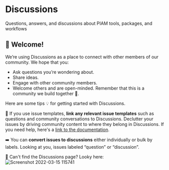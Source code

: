 # Discussions
Questions, answers, and discussions about PIAM tools, packages, and workflows


## 👋 Welcome!
  We’re using Discussions as a place to connect with other members of our community. We hope that you:
  * Ask questions you’re wondering about.
  * Share ideas.
  * Engage with other community members.
  * Welcome others and are open-minded. Remember that this is a community we
  build together 💪.

Here are some tips 💡 for getting started with Discussions.

  🔗 If you use issue templates, **link any relevant issue templates** such as questions and community conversations to Discussions. Declutter your issues by driving community content to where they belong in Discussions. If you need help, here's a [link to the documentation](https://docs.github.com/en/github/building-a-strong-community/configuring-issue-templates-for-your-repository#configuring-the-template-chooser).

  ➡️ You can **convert issues to discussions** either individually or bulk by labels. Looking at you, issues labeled “question” or “discussion”.
  
  👀 Can't find the Discussions page? Looky here: 
  ![Screenshot 2022-03-15 115741](https://user-images.githubusercontent.com/11047746/158363346-904f9a45-5898-48aa-93a2-b77f518d0c8a.png)

